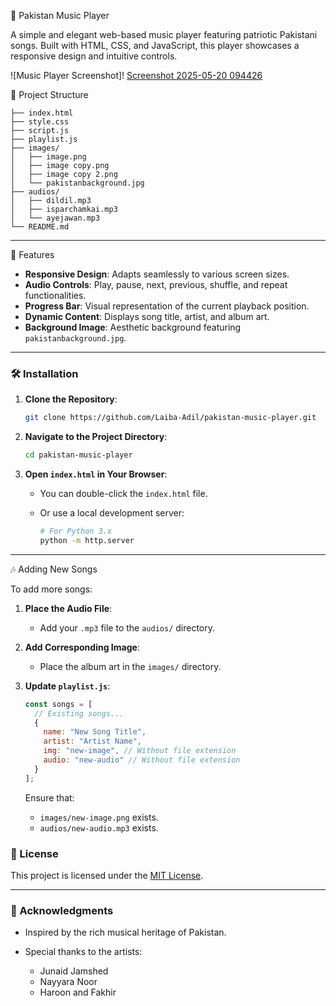 

 🎵 Pakistan Music Player

A simple and elegant web-based music player featuring patriotic Pakistani songs. Built with HTML, CSS, and JavaScript, this player showcases a responsive design and intuitive controls.

![Music Player Screenshot]!
[Screenshot 2025-05-20 094426](https://github.com/user-attachments/assets/24fb18c1-9aca-4cef-991b-d698663613c2)



 📁 Project Structure

```
├── index.html
├── style.css
├── script.js
├── playlist.js
├── images/
│   ├── image.png
│   ├── image copy.png
│   ├── image copy 2.png
│   └── pakistanbackground.jpg
├── audios/
│   ├── dildil.mp3
│   ├── isparchamkai.mp3
│   └── ayejawan.mp3
└── README.md
```

---

 🚀 Features

* **Responsive Design**: Adapts seamlessly to various screen sizes.
* **Audio Controls**: Play, pause, next, previous, shuffle, and repeat functionalities.
* **Progress Bar**: Visual representation of the current playback position.
* **Dynamic Content**: Displays song title, artist, and album art.
* **Background Image**: Aesthetic background featuring `pakistanbackground.jpg`.

---

### 🛠️ Installation

1. **Clone the Repository**:

   ```bash
   git clone https://github.com/Laiba-Adil/pakistan-music-player.git
   ```

2. **Navigate to the Project Directory**:

   ```bash
   cd pakistan-music-player
   ```

3. **Open `index.html` in Your Browser**:

   * You can double-click the `index.html` file.
   * Or use a local development server:

     ```bash
     # For Python 3.x
     python -m http.server
     ```

---

 🎶 Adding New Songs

To add more songs:

1. **Place the Audio File**:

   * Add your `.mp3` file to the `audios/` directory.

2. **Add Corresponding Image**:

   * Place the album art in the `images/` directory.

3. **Update `playlist.js`**:

   ```javascript
   const songs = [
     // Existing songs...
     {
       name: "New Song Title",
       artist: "Artist Name",
       img: "new-image", // Without file extension
       audio: "new-audio" // Without file extension
     }
   ];
   ```

   Ensure that:

   * `images/new-image.png` exists.
   * `audios/new-audio.mp3` exists.


### 📄 License

This project is licensed under the [MIT License](LICENSE).

---

### 🙏 Acknowledgments

* Inspired by the rich musical heritage of Pakistan.
* Special thanks to the artists:

  * Junaid Jamshed
  * Nayyara Noor
  * Haroon and Fakhir

